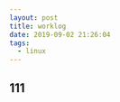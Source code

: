 ```yaml
---
layout: post
title: worklog
date: 2019-09-02 21:26:04
tags: 
  - linux  
---
```



<!-- more -->

## 111
